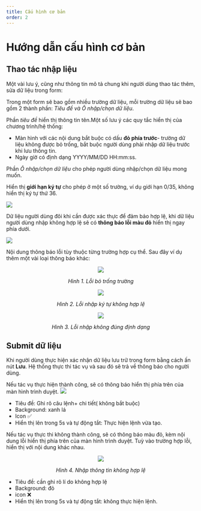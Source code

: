 ```yaml
---
title: Cấu hình cơ bản
order: 2
---
```

# Hướng dẫn cấu hình cơ bản
## Thao tác nhập liệu
Một vài lưu ý, cũng như thông tin mô tả chung khi người dùng thao tác thêm, sửa dữ liệu trong form:

Trong một form sẽ bao gồm nhiều trường dữ liệu, mỗi trường dữ liệu sẽ bao gồm 2 thành phần: *Tiêu đề và Ô nhập/chọn dữ liệu*.

Phần *tiêu đề* hiển thị thông tin tên.Một số lưu ý các quy tắc hiển thị của chương trình/hệ thống: 
- Màn hình với các nội dung bắt buộc có dấu **đỏ phía trước**-  trường dữ liệu không được bỏ trống, bắt buộc người dùng phải nhập dữ liệu trước khi lưu thông tin.
- Ngày giờ có định dạng YYYY/MM/DD HH:mm:ss.

Phần *Ô nhập/chọn dữ liệu* cho phép người dùng nhập/chọn dữ liệu mong muốn. 

Hiển thị **giới hạn ký tự** cho phép ở một số trường, ví dụ giới hạn 0/35, không hiển thị ký tự thứ 36.

 ![](..\images\Limit_field.png)

Dữ liệu người dùng đôi khi cần được xác thực để đảm bảo hợp lệ, khi dữ liệu người dùng nhập không hợp lệ sẽ có **thông báo lỗi màu đỏ** hiển thị ngay phía dưới.

![](..\images\error_field1.png)

Nội dung thông báo lỗi tùy thuộc từng trường hợp cụ thể. Sau đây ví dụ thêm một vài loại thông báo khác:
<center>

![](..\images\special_charater.png)

*Hình 1. Lỗi bỏ trống trường* 

![](..\images\error_field2.png)

*Hình 2. Lỗi nhập ký tự không hợp lệ* 

![](..\images\error_field3.png)

*Hình 3. Lỗi nhập không đúng định dạng* 


</center>

## Submit dữ liệu
Khi người dùng thực hiện xác nhận dữ liệu lưu trữ trong form bằng cách ấn nút **Lưu**. Hệ thống thực thi tác vụ và sau đó sẽ trả về thông báo cho người dùng.

Nếu tác vụ thực hiện thành công, sẽ có thông báo hiển thị phía trên của màn hình trình duyệt.
![](..\images\notice-create-success.png)

* Tiêu đề: Ghi rõ câu lệnh+ chi tiết( không bắt buộc)
* Background: xanh lá
* Icon :white_check_mark:
* Hiển thị lên trong 5s và tự động tắt: Thực hiện lệnh vừa tạo.

Nếu tác vụ thực thi không thành công, sẽ có thông báo màu đỏ, kèm nội dung lỗi hiển thị phía trên của màn hình trình duyệt. Tuỳ vào trường hợp lỗi, hiển thị với nội dung khác nhau.
<center>

![](..\images\data-invalid.png)

*Hình 4. Nhập thông tin không hợp lệ*  </center>

* Tiêu đề: cần ghi rõ lí do không hợp lệ
* Background: đỏ
* icon :x:
* Hiển thị lên trong 5s và tự động tắt: không thực hiện lệnh.

